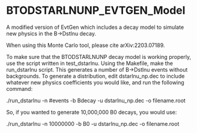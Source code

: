 # BTODSTARLNUNP_EVTGEN_Model
A modified version of EvtGen which includes a decay model to simulate new physics in the B->Dstlnu decay.

When using this Monte Carlo tool, please cite arXiv:2203.07189.

To make sure that the BTODSTARLNUNP decay model is working properly, use the script written in test_dstarlnu. Using the Makefile, make the run_dstarlnu script. This generates a number of B->Dstlnu events without backgrounds. To generate a distribution, edit dstarlnu_np.dec to include whatever new physics coefficients you would like, and run the following command:

./run_dstarlnu -n #events -b Bdecay -u dstarlnu_np.dec -o filename.root

So, if you wanted to generate 10,000,000 B0 decays, you would use:

./run_dstarlnu -n 10000000 -b B0 -u dstarlnu_np.dec -o filename.root
